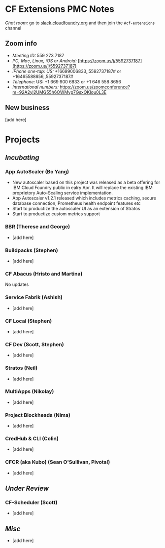 # CF Extensions PMC Notes

*Chat room:* go to [slack.cloudfoundry.org](https://slack.cloudfoundry.org) and then join the `#cf-extensions` channel

## Zoom info

- *Meeting ID:* 559 273 7187
- *PC, Mac, Linux, iOS or Android:* [https://zoom.us/j/5592737187](https://zoom.us/j/5592737187)
- *iPhone one-tap: US:* +16699006833,,5592737187#  or +16465588656,,5592737187# 
- *Telephone:* US: +1 669 900 6833  or +1 646 558 8656 
- *International numbers:* https://zoom.us/zoomconference?m=92A2yi2UMG55h6OWMvp7GsxQKIou0L3E

## New business

[add here]

# Projects

## _Incubating_

### App AutoScaler (Bo Yang)

- New autoscaler based on this project was released as a beta offering for IBM Cloud Foundry public in ealry Apr. It will replace the existing IBM proprietory Auto-Scaling service implementation.  
- App Autoscaler v1.2.1 released which includes metrics caching, secure database connection, Prometheus health endpoint features etc
- Start to productize the autoscaler UI as an extension of Stratos
- Start to productize custom metrics support
 
### BBR (Therese and George)

- [add here]

### Buildpacks (Stephen)

- [add here]

### CF Abacus (Hristo and Martina)

No updates

### Service Fabrik (Ashish)

- [add here]

### CF Local (Stephen)

- [add here]

### CF Dev (Scott, Stephen)

- [add here]

### Stratos (Neil)

- [add here]

### MultiApps (Nikolay)

- [add here]

### Project Blockheads (Nima)

- [add here]

### CredHub & CLI (Colin)

- [add here]

### CFCR (aka Kubo) (Sean O'Sullivan, Pivotal)

- [add here]

## _Under Review_

### CF-Scheduler (Scott)

- [add here]

## _Misc_

- [add here]
